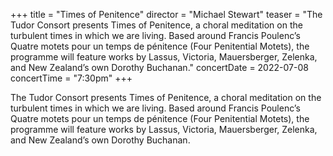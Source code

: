 +++
title = "Times of Penitence"
director = "Michael Stewart"
teaser = "The Tudor Consort presents Times of Penitence, a choral meditation on the turbulent times in which we are living. Based around Francis Poulenc’s Quatre motets pour un temps de pénitence (Four Penitential Motets), the programme will feature works by Lassus, Victoria, Mauersberger, Zelenka, and New Zealand’s own Dorothy Buchanan."
concertDate = 2022-07-08
concertTime = "7:30pm"
+++

The Tudor Consort presents Times of Penitence, a choral meditation on the turbulent times in which we are living. Based around Francis Poulenc’s Quatre motets pour un temps de pénitence (Four Penitential Motets), the programme will feature works by Lassus, Victoria, Mauersberger, Zelenka, and New Zealand’s own Dorothy Buchanan.
